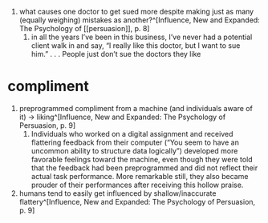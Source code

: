 1. what causes one doctor to get sued more despite making just as many (equally weighing) mistakes as another?^[Influence, New and Expanded: The Psychology of [[persuasion]], p. 8]
	1. in all the years I’ve been in this business, I’ve never had a potential client walk in and say, “I really like this doctor, but I want to sue him.” . . . People just don’t sue the doctors they like

# compliment
1. preprogrammed compliment from a machine (and individuals aware of it) → liking^[Influence, New and Expanded: The Psychology of Persuasion, p. 9]
	1. Individuals who worked on a digital assignment and received flattering feedback from their computer (“You seem to have an uncommon ability to structure data logically”) developed more favorable feelings toward the machine, even though they were told that the feedback had been preprogrammed and did not reflect their actual task performance. More remarkable still, they also became prouder of their performances after receiving this hollow praise.
2. humans tend to easily get influenced by shallow/inaccurate flattery^[Influence, New and Expanded: The Psychology of Persuasion, p. 9]